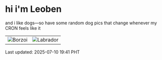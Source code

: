 # hi i'm Leoben

and i like dogs—so have some random dog pics that change whenever my CRON feels like it

|  |  |
|--------|----------|
| ![Borzoi](https://random-dog-vercel.vercel.app/api/random-borzoi?v=1752147683) | ![Labrador](https://random-dog-vercel.vercel.app/api/random-labrador?v=1752147683) |

Last updated: 2025-07-10 19:41 PHT
